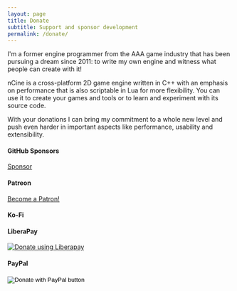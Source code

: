 ```yaml
---
layout: page
title: Donate
subtitle: Support and sponsor development
permalink: /donate/
---
```


I'm a former engine programmer from the AAA game industry that has been pursuing a dream since 2011: to write my own engine and witness what people can create with it!

nCine is a cross-platform 2D game engine written in C++ with an emphasis on performance that is also scriptable in Lua for more flexibility.
You can use it to create your games and tools or to learn and experiment with its source code.

With your donations I can bring my commitment to a whole new level and push even harder in important aspects like performance, usability and extensibility.

#### GitHub Sponsors
<a class="github-button" href="https://github.com/sponsors/encelo" data-icon="octicon-heart" data-size="large" aria-label="Sponsor @encelo on GitHub">Sponsor</a>
<script async defer src="https://buttons.github.io/buttons.js"></script>

#### Patreon
<a href="https://www.patreon.com/bePatron?u=7042981" data-patreon-widget-type="become-patron-button">Become a Patron!</a><script async src="https://c6.patreon.com/becomePatronButton.bundle.js"></script>

#### Ko-Fi
<script type='text/javascript' src='https://ko-fi.com/widgets/widget_2.js'></script><script type='text/javascript'>kofiwidget2.init('Support Me on Ko-fi', '#29abe0', 'R6R3167R8');kofiwidget2.draw();</script>

#### LiberaPay
<script src="https://liberapay.com/encelo/widgets/button.js"></script>
<noscript><a href="https://liberapay.com/encelo/donate"><img alt="Donate using Liberapay" src="https://liberapay.com/assets/widgets/donate.svg"></a></noscript>

#### PayPal
<form action="https://www.paypal.com/cgi-bin/webscr" method="post" target="_top">
<input type="hidden" name="cmd" value="_s-xclick" />
<input type="hidden" name="hosted_button_id" value="5Y9V7492ZNMAC" />
<input type="image" src="https://www.paypalobjects.com/en_US/ES/i/btn/btn_donateCC_LG.gif" border="0" name="submit" title="PayPal - The safer, easier way to pay online!" alt="Donate with PayPal button" />
<img alt="" border="0" src="https://www.paypal.com/en_ES/i/scr/pixel.gif" width="1" height="1" />
</form>
